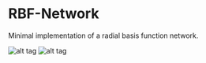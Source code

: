# RBF-Network

Minimal implementation of a radial basis function network.

![alt tag](https://github.com/oarriaga/RBF-Network/blob/master/images/result.png)
![alt tag](https://github.com/oarriaga/RBF-Network/blob/master/images/2d_result.png)
